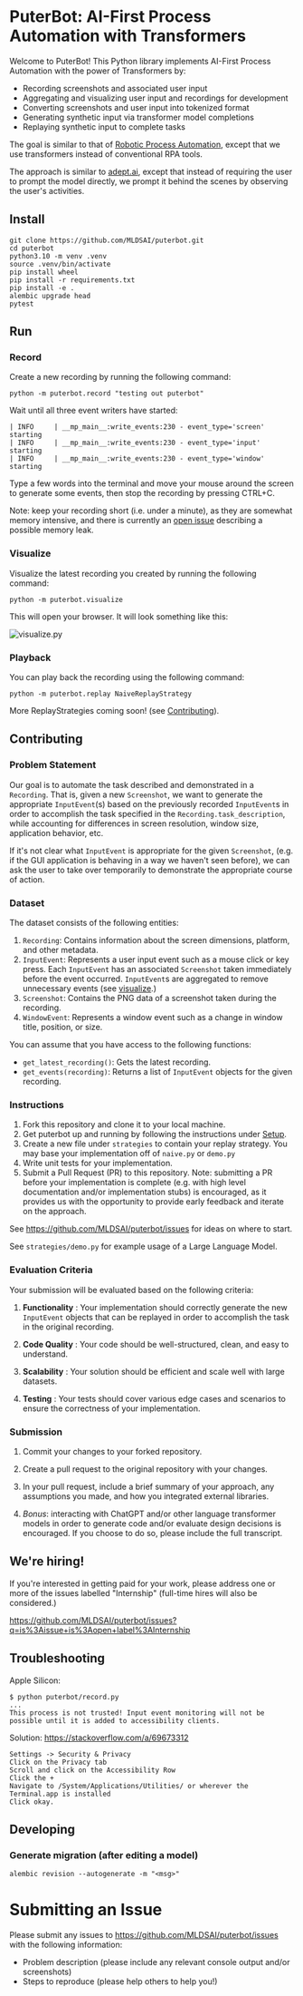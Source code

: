 # PuterBot: AI-First Process Automation with Transformers

Welcome to PuterBot! This Python library implements AI-First Process Automation
with the power of Transformers by:

- Recording screenshots and associated user input
- Aggregating and visualizing user input and recordings for development
- Converting screenshots and user input into tokenized format
- Generating synthetic input via transformer model completions
- Replaying synthetic input to complete tasks

The goal is similar to that of
[Robotic Process Automation](https://en.wikipedia.org/wiki/Robotic_process_automation),
except that we use transformers instead of conventional RPA tools.

The approach is similar to [adept.ai](https://adept.ai/), except that instead
of requiring the user to prompt the model directly, we prompt it behind the
scenes by observing the user's activities.

## Install

```
git clone https://github.com/MLDSAI/puterbot.git
cd puterbot
python3.10 -m venv .venv
source .venv/bin/activate
pip install wheel
pip install -r requirements.txt
pip install -e .
alembic upgrade head
pytest
```

## Run

### Record

Create a new recording by running the following command:

```
python -m puterbot.record "testing out puterbot"
```

Wait until all three event writers have started:
```
| INFO     | __mp_main__:write_events:230 - event_type='screen' starting
| INFO     | __mp_main__:write_events:230 - event_type='input' starting
| INFO     | __mp_main__:write_events:230 - event_type='window' starting
```

Type a few words into the terminal and move your mouse around the screen
to generate some events, then stop the recording by pressing CTRL+C.

Note: keep your recording short (i.e. under a minute), as they are
somewhat memory intensive, and there is currently an
[open issue](https://github.com/MLDSAI/puterbot/issues/5) describing a
possible memory leak.


### Visualize

Visualize the latest recording you created by running the following command:

```
python -m puterbot.visualize
```

This will open your browser. It will look something like this:

![visualize.py](./assets/visualize.png)

### Playback

You can play back the recording using the following command:

```
python -m puterbot.replay NaiveReplayStrategy
```

More ReplayStrategies coming soon! (see [Contributing](#Contributing)).


## Contributing

### Problem Statement

Our goal is to automate the task described and demonstrated in a `Recording`.
That is, given a new `Screenshot`, we want to generate the appropriate
`InputEvent`(s) based on the previously recorded `InputEvent`s in order to
accomplish the task specified in the `Recording.task_description`, while
accounting for differences in screen resolution, window size, application
behavior, etc.

If it's not clear what `InputEvent` is appropriate for the given `Screenshot`,
(e.g. if the GUI application is behaving in a way we haven't seen before),
we can ask the user to take over temporarily to demonstrate the appropriate
course of action.

### Dataset

The dataset consists of the following entities: 
1. `Recording`: Contains information about the screen dimensions, platform, and
   other metadata.
2. `InputEvent`: Represents a user input event such as a mouse click or key
   press. Each `InputEvent` has an associated `Screenshot` taken immediately
   before the event occurred. `InputEvent`s are aggregated to remove
   unnecessary events (see [visualize](#visualize).)
3. `Screenshot`: Contains the PNG data of a screenshot taken during the
   recording.
4. `WindowEvent`: Represents a window event such as a change in window title,
   position, or size.

You can assume that you have access to the following functions: 
- `get_latest_recording()`: Gets the latest recording.
- `get_events(recording)`: Returns a list of `InputEvent` objects for the given
  recording.

### Instructions

1. Fork this repository and clone it to your local machine. 
2. Get puterbot up and running by following the instructions under [Setup](#Setup).
3. Create a new file under `strategies` to contain your replay strategy. You
may base your implementation off of `naive.py` or `demo.py`
4. Write unit tests for your implementation.
5. Submit a Pull Request (PR) to this repository. Note: submitting a PR before your
implementation is complete (e.g. with high level documentation and/or implementation
stubs) is encouraged, as it provides us with the opportunity to provide early
feedback and iterate on the approach.

See https://github.com/MLDSAI/puterbot/issues for ideas on where to start.

See `strategies/demo.py` for example usage of a Large Language Model.

### Evaluation Criteria

Your submission will be evaluated based on the following criteria: 

1. **Functionality** : Your implementation should correctly generate the new
   `InputEvent` objects that can be replayed in order to accomplish the task in
   the original recording.

2. **Code Quality** : Your code should be well-structured, clean, and easy to
   understand.

3. **Scalability** : Your solution should be efficient and scale well with
   large datasets.

4. **Testing** : Your tests should cover various edge cases and scenarios to
   ensure the correctness of your implementation.

### Submission

1. Commit your changes to your forked repository.

2. Create a pull request to the original repository with your changes.

3. In your pull request, include a brief summary of your approach, any
   assumptions you made, and how you integrated external libraries.

4. *Bonus*: interacting with ChatGPT and/or other language transformer models
   in order to generate code and/or evaluate design decisions is encouraged. If
   you choose to do so, please include the full transcript.


## We're hiring!

If you're interested in getting paid for your work, please address one or more
of the issues labelled "Internship" (full-time hires will also be considered.)

https://github.com/MLDSAI/puterbot/issues?q=is%3Aissue+is%3Aopen+label%3AInternship

## Troubleshooting

Apple Silicon:

```
$ python puterbot/record.py
...
This process is not trusted! Input event monitoring will not be possible until it is added to accessibility clients.
```

Solution:
https://stackoverflow.com/a/69673312

```
Settings -> Security & Privacy
Click on the Privacy tab
Scroll and click on the Accessibility Row
Click the +
Navigate to /System/Applications/Utilities/ or wherever the Terminal.app is installed
Click okay.
```

## Developing

### Generate migration (after editing a model)

```
alembic revision --autogenerate -m "<msg>"
```

# Submitting an Issue

Please submit any issues to https://github.com/MLDSAI/puterbot/issues with the
following information:

- Problem description (please include any relevant console output and/or screenshots)
- Steps to reproduce (please help others to help you!)
